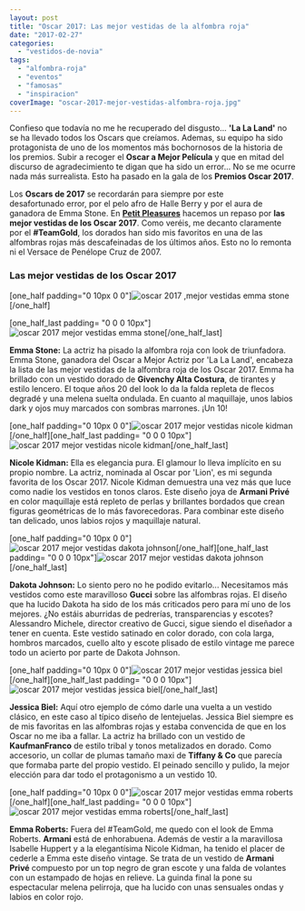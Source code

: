 ```yaml
---
layout: post
title: "Oscar 2017: Las mejor vestidas de la alfombra roja"
date: "2017-02-27"
categories: 
  - "vestidos-de-novia"
tags: 
  - "alfombra-roja"
  - "eventos"
  - "famosas"
  - "inspiracion"
coverImage: "oscar-2017-mejor-vestidas-alfombra-roja.jpg"
---
```


Confieso que todavía no me he recuperado del disgusto... **'La La Land'** no se ha llevado todos los Oscars que creíamos. Ademas, su equipo ha sido protagonista de uno de los momentos más bochornosos de la historia de los premios. Subir a recoger el **Oscar a Mejor Película** y que en mitad del discurso de agradecimiento te digan que ha sido un error... No se me ocurre nada más surrealista. Esto ha pasado en la gala de los **Premios Oscar 2017**.

Los **Oscars de 2017** se recordarán para siempre por este desafortunado error, por el pelo afro de Halle Berry y por el aura de ganadora de Emma Stone. En [**Petit Pleasures**](https://petitpleasures.com) hacemos un repaso por **las mejor vestidas de los Oscar 2017**. Como veréis, me decanto claramente por el **#TeamGold**, los dorados han sido mis favoritos en una de las alfombras rojas más descafeinadas de los últimos años. Esto no lo remonta ni el Versace de Penélope Cruz de 2007.

### Las mejor vestidas de los Oscar 2017

\[one\_half padding="0 10px 0 0"\]![oscar 2017 ,mejor vestidas emma stone](/images/oscar-2017-mejor-vestidas-emma-stone.jpg)\[/one\_half\]

\[one\_half\_last padding= "0 0 0 10px"\]![oscar 2017 mejor vestidas emma stone](/images/oscar-2017-mejor-vestidas-emma-stone-1.jpg)\[/one\_half\_last\]

**Emma Stone:** La actriz ha pisado la alfombra roja con look de triunfadora. Emma Stone, ganadora del Oscar a Mejor Actriz por 'La La Land', encabeza la lista de las mejor vestidas de la alfombra roja de los Oscar 2017. Emma ha brillado con un vestido dorado de **Givenchy Alta Costura**, de tirantes y estilo lencero. El toque años 20 del look lo da la falda repleta de flecos degradé y una melena suelta ondulada. En cuanto al maquillaje, unos labios dark y ojos muy marcados con sombras marrones. ¡Un 10!

\[one\_half padding="0 10px 0 0"\]![oscar 2017 mejor vestidas nicole kidman](/images/oscar-2017-mejor-vestidas-nicole-kidman.jpg)\[/one\_half\]\[one\_half\_last padding= "0 0 0 10px"\]![oscar 2017 mejor vestidas nicole kidman](/images/oscar-2017-mejor-vestidas-nicole-kidman-1.jpg)\[/one\_half\_last\]

**Nicole Kidman:** Ella es elegancia pura. El glamour lo lleva implícito en su propio nombre. La actriz, nominada al Oscar por 'Lion', es mi segunda favorita de los Oscar 2017. Nicole Kidman demuestra una vez más que luce como nadie los vestidos en tonos claros. Este diseño joya de **Armani Privé** en color maquillaje está repleto de perlas y brillantes bordados que crean figuras geométricas de lo más favorecedoras. Para combinar este diseño tan delicado, unos labios rojos y maquillaje natural.

\[one\_half padding="0 10px 0 0"\]![oscar 2017 mejor vestidas dakota johnson](/images/oscar-2017-mejor-vestidas-dakota-johnson.jpg)\[/one\_half\]\[one\_half\_last padding= "0 0 0 10px"\]![oscar 2017 mejor vestidas dakota johnson](/images/oscar-2017-mejor-vestidas-dakota-johnson-1.jpg)\[/one\_half\_last\]

**Dakota Johnson:** Lo siento pero no he podido evitarlo... Necesitamos más vestidos como este maravilloso **Gucci** sobre las alfombras rojas. El diseño que ha lucido Dakota ha sido de los más criticados pero para mí uno de los mejores. ¿No estáis aburridas de pedrerías, transparencias y escotes? Alessandro Michele, director creativo de Gucci, sigue siendo el diseñador a tener en cuenta. Este vestido satinado en color dorado, con cola larga, hombros marcados, cuello alto y escote plisado de estilo vintage me parece todo un acierto por parte de Dakota Johnson.

\[one\_half padding="0 10px 0 0"\]![oscar 2017 mejor vestidas jessica biel](/images/oscar-2017-mejor-vestidas-jessica-biel.jpg)\[/one\_half\]\[one\_half\_last padding= "0 0 0 10px"\]![](/images/oscar-2017-mejor-vestidas-jessica-biel-1.jpg "oscar 2017 mejor vestidas jessica biel")\[/one\_half\_last\]

**Jessica Biel:** Aquí otro ejemplo de cómo darle una vuelta a un vestido clásico, en este caso al típico diseño de lentejuelas. Jessica Biel siempre es de mis favoritas en las alfombras rojas y estaba convencida de que en los Oscar no me iba a fallar. La actriz ha brillado con un vestido de **KaufmanFranco** de estilo tribal y tonos metalizados en dorado. Como accesorio, un collar de plumas tamaño maxi de **Tiffany & Co** que parecía que formaba parte del propio vestido. El peinado sencillo y pulido, la mejor elección para dar todo el protagonismo a un vestido 10.

\[one\_half padding="0 10px 0 0"\]![oscar 2017 mejor vestidas emma roberts](/images/oscar-2017-mejor-vestidas-emma-roberts.jpg)\[/one\_half\]\[one\_half\_last padding= "0 0 0 10px"\]![oscar 2017 mejor vestidas emma roberts](/images/oscar-2017-mejor-vestidas-emma-roberts-1.jpg)\[/one\_half\_last\]

**Emma Roberts:** Fuera del #TeamGold, me quedo con el look de Emma Roberts. **Armani** está de enhorabuena. Además de vestir a la maravillosa Isabelle Huppert y a la elegantísima Nicole Kidman, ha tenido el placer de cederle a Emma este diseño vintage. Se trata de un vestido de **Armani Privé** compuesto por un top negro de gran escote y una falda de volantes con un estampado de hojas en relieve. La guinda final la pone su espectacular melena pelirroja, que ha lucido con unas sensuales ondas y labios en color rojo.
